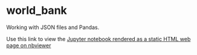 # world_bank
Working with JSON files and Pandas. 

Use this link to view the
[Jupyter notebook rendered as a static HTML web page on nbviewer](http://nbviewer.jupyter.org/github/MeierG/world_bank/blob/master/world_bank.ipynb)
